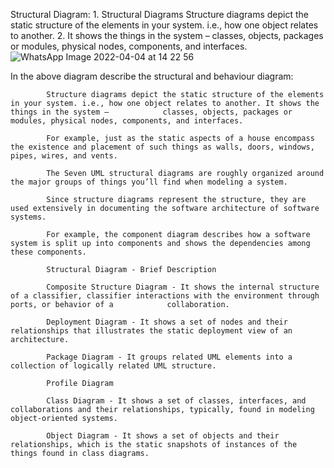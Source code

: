    
   Structural Diagram:
       1. Structural Diagrams Structure diagrams depict the static structure of the elements in your system. i.e., how one object relates to another.
       2. It shows the things in the system – classes, objects, packages or modules, physical nodes, components, and interfaces.
   ![WhatsApp Image 2022-04-04 at 14 22 56](https://user-images.githubusercontent.com/87416068/161509549-3d3e8423-4514-4106-a990-4d262b149d76.jpeg)
   
   In the above diagram describe the structural and behaviour diagram:

            Structure diagrams depict the static structure of the elements in your system. i.e., how one object relates to another. It shows the things in the system –            classes, objects, packages or modules, physical nodes, components, and interfaces.

            For example, just as the static aspects of a house encompass the existence and placement of such things as walls, doors, windows, pipes, wires, and vents.

            The Seven UML structural diagrams are roughly organized around the major groups of things you’ll find when modeling a system.

            Since structure diagrams represent the structure, they are used extensively in documenting the software architecture of software systems.

            For example, the component diagram describes how a software system is split up into components and shows the dependencies among these components.

            Structural Diagram - Brief Description

            Composite Structure Diagram - It shows the internal structure of a classifier, classifier interactions with the environment through ports, or behavior of a            collaboration.

            Deployment Diagram - It shows a set of nodes and their relationships that illustrates the static deployment view of an architecture.

            Package Diagram - It groups related UML elements into a collection of logically related UML structure.

            Profile Diagram

            Class Diagram - It shows a set of classes, interfaces, and collaborations and their relationships, typically, found in modeling object-oriented systems.

            Object Diagram - It shows a set of objects and their relationships, which is the static snapshots of instances of the things found in class diagrams.
